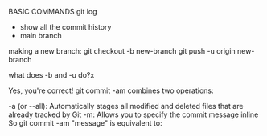 BASIC COMMANDS
git log
- show all the commit history
- main branch





making a new branch:
git checkout -b new-branch
git push -u origin new-branch


what does -b and -u do?x

Yes, you're correct! git commit -am combines two operations:

-a (or --all): Automatically stages all modified and deleted files that are already tracked by Git
-m: Allows you to specify the commit message inline
So git commit -am "message" is equivalent to: